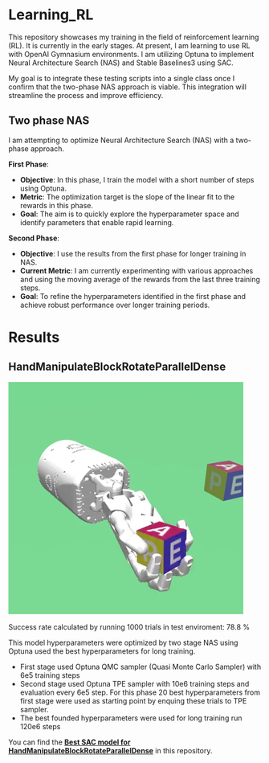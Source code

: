 # Learning_RL 
This repository showcases my training in the field of reinforcement learning (RL). It is currently in the early stages. At present, I am learning to use RL with OpenAI Gymnasium environments. I am utilizing Optuna to implement Neural Architecture Search (NAS) and Stable Baselines3 using SAC.

My goal is to integrate these testing scripts into a single class once I confirm that the two-phase NAS approach is viable. This integration will streamline the process and improve efficiency.



## Two phase NAS 

I am attempting to optimize Neural Architecture Search (NAS) with a two-phase approach.

**First Phase**:

- **Objective**: In this phase, I train the model with a short number of steps using Optuna.
- **Metric**: The optimization target is the slope of the linear fit to the rewards in this phase.
- **Goal**: The aim is to quickly explore the hyperparameter space and identify parameters that enable rapid learning.

**Second Phase**:

- **Objective**: I use the results from the first phase for longer training in NAS.
- **Current Metric**: I am currently experimenting with various approaches and using the moving average of the rewards from the last three training steps.
- **Goal**: To refine the hyperparameters identified in the first phase and achieve robust performance over longer training periods.

# Results 

## HandManipulateBlockRotateParallelDense 
[![HandManipulateBlockRotateParallelDense solution using SAC](/pictures/hand_manipulate_block.png)](https://www.youtube.com/watch?v=eGOhrHnQlEo)

Success rate calculated by running 1000 trials in test enviroment: 78.8 %

This model hyperparameters were optimized by two stage NAS using Optuna used the best hyperparameters for long training. 
- First stage used Optuna QMC sampler (Quasi Monte Carlo Sampler) with 6e5 training steps
- Second stage used Optuna TPE sampler with 10e6 training steps and evaluation every 6e5 step. For this phase 20 best hyperparameters from first stage were used as starting point by enquing these trials to TPE sampler.
- The best founded hyperparameters were used for long training run 120e6 steps

You can find the **[Best SAC model for HandManipulateBlockRotateParallelDense](/best_models/HandManipulateBlockRotateParallelDense-v1/callback_8_21_long_0_best)** in this repository.





